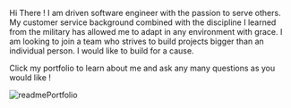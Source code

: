Hi There ! 
I am driven software engineer with the passion to serve others.
My customer service background combined with the discipline I learned from the military has allowed me to adapt in any environment with grace.
I am looking to join a team who strives to build projects bigger than an individual person. I would like to build for a cause.

Click my portfolio to learn about me and ask any many questions as you would like !



![readmePortfolio](https://user-images.githubusercontent.com/78241661/115492880-a8429d80-a230-11eb-80b5-cbe19d49ac84.jpg)
